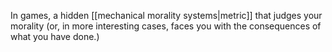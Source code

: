In games, a hidden [[mechanical morality systems|metric]] that judges your morality (or, in more interesting cases, faces you with the consequences of what you have done.)

